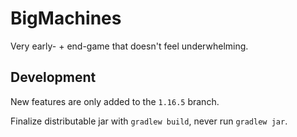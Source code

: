 # BigMachines
Very early- + end-game that doesn't feel underwhelming.

## Development
New features are only added to the `1.16.5` branch.

Finalize distributable jar with `gradlew build`, never run `gradlew jar`.
